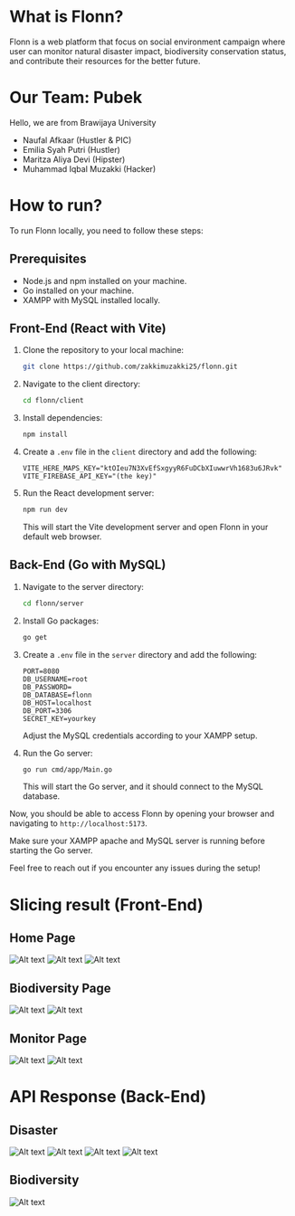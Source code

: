 # What is Flonn?

Flonn is a web platform that focus on social environment campaign where user can monitor natural disaster impact, biodiversity conservation status, and contribute their resources for the better future.

# Our Team: Pubek
Hello, we are from Brawijaya University
- Naufal Afkaar (Hustler & PIC)
- Emilia Syah Putri (Hustler)
- Maritza Aliya Devi (Hipster)
- Muhammad Iqbal Muzakki (Hacker)

# How to run?

To run Flonn locally, you need to follow these steps:

## Prerequisites
- Node.js and npm installed on your machine.
- Go installed on your machine.
- XAMPP with MySQL installed locally.

## Front-End (React with Vite)
1. Clone the repository to your local machine:

    ```bash
    git clone https://github.com/zakkimuzakki25/flonn.git
    ```

2. Navigate to the client directory:

    ```bash
    cd flonn/client
    ```

3. Install dependencies:

    ```bash
    npm install
    ```

4. Create a `.env` file in the `client` directory and add the following:

    ```env
    VITE_HERE_MAPS_KEY="ktOIeu7N3XvEfSxgyyR6FuDCbXIuwwrVh1683u6JRvk"
    VITE_FIREBASE_API_KEY="(the key)"
    ```

5. Run the React development server:

    ```bash
    npm run dev
    ```

    This will start the Vite development server and open Flonn in your default web browser.

## Back-End (Go with MySQL)
1. Navigate to the server directory:

    ```bash
    cd flonn/server
    ```

2. Install Go packages:

    ```bash
    go get
    ```

3. Create a `.env` file in the `server` directory and add the following:

    ```env
    PORT=8080
    DB_USERNAME=root
    DB_PASSWORD=
    DB_DATABASE=flonn
    DB_HOST=localhost
    DB_PORT=3306
    SECRET_KEY=yourkey
    ```

    Adjust the MySQL credentials according to your XAMPP setup.

4. Run the Go server:

    ```bash
    go run cmd/app/Main.go
    ```

    This will start the Go server, and it should connect to the MySQL database.

Now, you should be able to access Flonn by opening your browser and navigating to `http://localhost:5173`.

Make sure your XAMPP apache and MySQL server is running before starting the Go server.

Feel free to reach out if you encounter any issues during the setup!


# Slicing result (Front-End)
## Home Page

![Alt text](./screenshoot/image.png)
![Alt text](./screenshoot/image-5.png)
![Alt text](./screenshoot/image-6.png)

## Biodiversity Page

![Alt text](./screenshoot/image-1.png)
![Alt text](./screenshoot/image-4.png)

## Monitor Page

![Alt text](./screenshoot/image-2.png)
![Alt text](./screenshoot/image-3.png)

# API Response (Back-End)

## Disaster

![Alt text](./screenshoot/image-7.png)
![Alt text](./screenshoot/image-8.png)
![Alt text](./screenshoot/image-9.png)
![Alt text](./screenshoot/image-10.png)

## Biodiversity

![Alt text](./screenshoot/image-11.png)